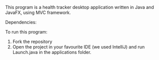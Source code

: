 This program is a health tracker desktop application written in Java and JavaFX, using MVC framework.

Dependencies:

To run this program: 
1. Fork the repository
2. Open the project in your favourite IDE (we used IntelliJ) and run Launch.java in the applications folder.
